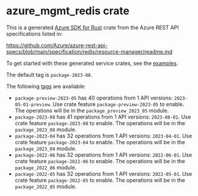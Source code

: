 # azure_mgmt_redis crate

This is a generated [Azure SDK for Rust](https://github.com/Azure/azure-sdk-for-rust) crate from the Azure REST API specifications listed in:

https://github.com/Azure/azure-rest-api-specs/blob/main/specification/redis/resource-manager/readme.md

To get started with these generated service crates, see the [examples](https://github.com/Azure/azure-sdk-for-rust/blob/main/services/README.md#examples).

The default tag is `package-2023-08`.

The following [tags](https://github.com/Azure/azure-sdk-for-rust/blob/main/services/tags.md) are available:

- `package-preview-2023-05` has 40 operations from 1 API versions: `2023-05-01-preview`. Use crate feature `package-preview-2023-05` to enable. The operations will be in the `package_preview_2023_05` module.
- `package-2023-08` has 41 operations from 1 API versions: `2023-08-01`. Use crate feature `package-2023-08` to enable. The operations will be in the `package_2023_08` module.
- `package-2023-04` has 32 operations from 1 API versions: `2023-04-01`. Use crate feature `package-2023-04` to enable. The operations will be in the `package_2023_04` module.
- `package-2022-06` has 32 operations from 1 API versions: `2022-06-01`. Use crate feature `package-2022-06` to enable. The operations will be in the `package_2022_06` module.
- `package-2022-05` has 32 operations from 1 API versions: `2022-05-01`. Use crate feature `package-2022-05` to enable. The operations will be in the `package_2022_05` module.